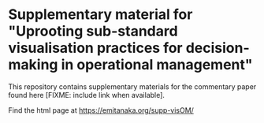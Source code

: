 # Supplementary material for "Uprooting sub-standard visualisation practices for decision-making in operational management"

This repository contains supplementary materials for the commentary paper found here [FIXME: include link when available]. 

Find the html page at https://emitanaka.org/supp-visOM/
